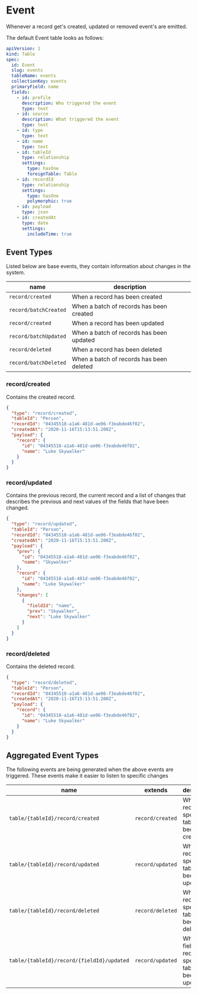 # Event

Whenever a record get's created, updated or removed event's are emitted.

The default Event table looks as follows:

```yaml
apiVersion: 1
kind: Table
spec:
  id: Event
  slug: events
  tableName: events
  collectionKey: events
  primaryField: name
  fields:
    - id: profile
      description: Who triggered the event
      type: text
    - id: source
      description: What triggered the event
      type: text
    - id: type
      type: text
    - id: name
      type: text
    - id: tableId
      type: relationship
      settings:
        type: hasOne
        foreignTable: Table
    - id: recordId
      type: relationship
      settings:
        type: hasOne
        polymorphic: true
    - id: payload 
      type: json
    - id: createdAt
      type: date
      settings:
        includeTime: true
```

## Event Types

Listed below are base events, they contain information about changes in the system.

| name                  | description                              |
| --------------------- | ---------------------------------------- |
| `record/created`      | When a record has been created           |
| `record/batchCreated` | When a batch of records has been created |
| `record/created`      | When a record has been updated           |
| `record/batchUpdated` | When a batch of records has been updated |
| `record/deleted`      | When a record has been deleted           |
| `record/batchDeleted` | When a batch of records has been deleted |

### record/created

Contains the created record.

```json
{
  "type": "record/created",
  "tableId": "Person",
  "recordId": "04345518-a1a6-481d-ae06-f3eabde46f02",
  "createdAt": "2020-11-16T15:13:51.200Z",
  "payload": {
    "record": {
      "id": "04345518-a1a6-481d-ae06-f3eabde46f02",
      "name": "Luke Skywalker"
    }
  }
}
```

### record/updated

Contains the previous record, the current record and a list of changes that describes the previous and next values of the fields that have been changed.

```json
{
  "type": "record/updated",
  "tableId": "Person",
  "recordId": "04345518-a1a6-481d-ae06-f3eabde46f02",
  "createdAt": "2020-11-16T15:13:51.200Z",
  "payload": {
    "prev": {
      "id": "04345518-a1a6-481d-ae06-f3eabde46f02",
      "name": "Skywalker"
    },
    "record": {
      "id": "04345518-a1a6-481d-ae06-f3eabde46f02",
      "name": "Luke Skywalker"
    },
    "changes": [
      {
        "fieldId": "name",
        "prev": "Skywalker",
        "next": "Luke Skywalker"
      }
    ]
  }
}
```

### record/deleted

Contains the deleted record.

```json
{
  "type": "record/deleted",
  "tableId": "Person",
  "recordId": "04345518-a1a6-481d-ae06-f3eabde46f02",
  "createdAt": "2020-11-16T15:13:51.200Z",
  "payload": {
    "record": {
      "id": "04345518-a1a6-481d-ae06-f3eabde46f02",
      "name": "Luke Skywalker"
    }
  }
}
```


## Aggregated Event Types

The following events are being generated when the above events are triggered. These events make it easier to listen to specific changes

| name                                       | extends          | description                                                   |
| ------------------------------------------ | ---------------- | ------------------------------------------------------------- |
| `table/{tableId}/record/created`           | `record/created` | When a record in a specific table has been created            |
| `table/{tableId}/record/updated`           | `record/updated` | When a record in a specific table has been updated            |
| `table/{tableId}/record/deleted`           | `record/deleted` | When a record in a specific table has been deleted            |
| `table/{tableId}/record/{fieldId}/updated` | `record/updated` | When a field of a record in a specific table has been updated |
